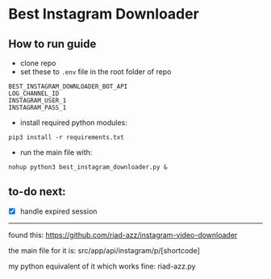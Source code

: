# Best Instagram Downloader

## How to run guide
- clone repo
- set these to `.env` file in the root folder of repo
```
BEST_INSTAGRAM_DOWNLOADER_BOT_API
LOG_CHANNEL_ID
INSTAGRAM_USER_1
INSTAGRAM_PASS_1
```
- install required python modules:
```
pip3 install -r requirements.txt
```
- run the main file with:
```
nohup python3 best_instagram_downloader.py &
```

## to-do next:
- [x] handle expired session


-------------------------------------------------

found this:
https://github.com/riad-azz/instagram-video-downloader

the main file for it is:
src/app/api/instagram/p/[shortcode]

my python equivalent of it which works fine:
riad-azz.py